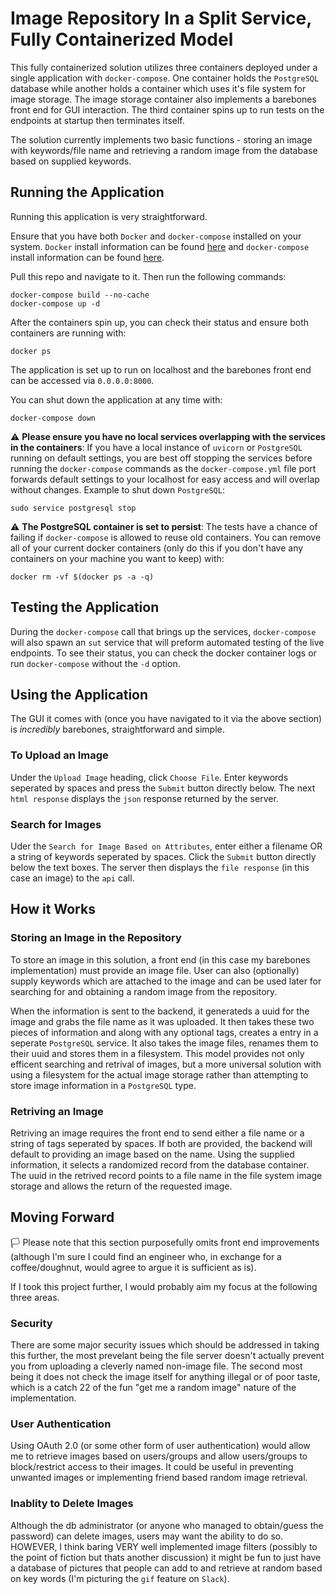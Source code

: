 # Image Repository In a Split Service, Fully Containerized Model

This fully containerized solution utilizes three containers deployed under a single application with `docker-compose`. One container holds the `PostgreSQL` database while another holds a container which uses it's file system for image storage. The image storage container also implements a barebones front end for GUI interaction. The third container spins up to run tests on the endpoints at startup then terminates itself.

The solution currently implements two basic functions - storing an image with keywords/file name and retrieving a random image from the database based on supplied keywords.

## Running the Application

Running this application is very straightforward. 

Ensure that you have both `Docker` and `docker-compose` installed on your system. `Docker` install information can be found [here](https://docs.docker.com/engine/install/) and `docker-compose` install information can be found [here](https://docs.docker.com/compose/install/).

Pull this repo and navigate to it. Then run the following commands:

```shell
docker-compose build --no-cache
docker-compose up -d
```

After the containers spin up, you can check their status and ensure both containers are running with:

```shell
docker ps 
```

The application is set up to run on localhost and the barebones front end can be accessed via `0.0.0.0:8000`.

You can shut down the application at any time with:

```shell
docker-compose down
```

:warning: **Please ensure you have no local services overlapping with the services in the containers**: If you have a local instance of `uvicorn` or `PostgreSQL` running on default settings, you are best off stopping the services before running the `docker-compose` commands as the `docker-compose.yml` file port forwards default settings to your localhost for easy access and will overlap without changes. Example to shut down `PostgreSQL`:

```shell
sudo service postgresql stop
```

:warning: **The PostgreSQL container is set to persist**: The tests have a chance of failing if `docker-compose` is allowed to reuse old containers. You can remove all of your current docker containers (only do this if you don't have any containers on your machine you want to keep) with:

```shell
docker rm -vf $(docker ps -a -q)
```

## Testing the Application

During the `docker-compose` call that brings up the services, `docker-compose` will also spawn an `sut` service that will preform automated testing of the live endpoints. To see their status, you can check the docker container logs or run `docker-compose` without the `-d` option.

## Using the Application

The GUI it comes with (once you have navigated to it via the above section) is *incredibly* barebones, straightforward and simple. 

### To Upload an Image

Under the `Upload Image` heading, click `Choose File`.  Enter keywords seperated by spaces and press the `Submit` button directly below.  The next `html response` displays the `json` response returned by the server.

### Search for Images

Uder the `Search for Image Based on Attributes`, enter either a filename OR a string of keywords seperated by spaces.  Click the `Submit` button directly below the text boxes.  The server then displays the `file response` (in this case an image) to the `api` call.

## How it Works

### Storing an Image in the Repository

To store an image in this solution, a front end (in this case my barebones implementation) must provide an image file.  User can also (optionally) supply keywords which are attached to the image and can be used later for searching for and obtaining a random image from the repository. 

When the information is sent to the backend, it generateds a uuid for the image and grabs the file name as it was uploaded.  It then takes these two pieces of information and along with any optional tags, creates a entry in a seperate `PostgreSQL` service.  It also takes the image files, renames them to their uuid and stores them in a filesystem.  This model provides not only efficent searching and retrival of images, but a more universal solution with using a filesystem for the actual image storage rather than attempting to store image information in a `PostgreSQL` type.

### Retriving an Image

Retriving an image requires the front end to send either a file name or a string of tags seperated by spaces.  If both are provided, the backend will default to providing an image based on the name.  Using the supplied information, it selects a randomized record from the database container.  The uuid in the retrived record points to a file name in the file system image storage and allows the return of the requested image.

## Moving Forward

:white_flag: Please note that this section purposefully omits front end improvements (although I'm sure I could find an engineer who, in exchange for a coffee/doughnut, would agree to argue it is sufficient as is).

If I took this project further, I would probably aim my focus at the following three areas.

### Security

There are some major security issues which should be addressed in taking this further, the most prevelant being the file server doesn't actually prevent you from uploading a cleverly named non-image file. The second most being it does not check the image itself for anything illegal or of poor taste, which is a catch 22 of the fun "get me a random image" nature of the implementation.

### User Authentication

Using OAuth 2.0 (or some other form of user authentication) would allow me to retrieve images based on users/groups and allow users/groups to block/restrict access to their images.  It could be useful in preventing unwanted images or implementing friend based random image retrieval.

### Inablity to Delete Images

Although the db administrator (or anyone who managed to obtain/guess the password) can delete images, users may want the ability to do so.  HOWEVER, I think baring VERY well implemented image filters (possibly to the point of fiction but thats another discussion) it might be fun to just have a database of pictures that people can add to and retrieve at random based on key words (I'm picturing the `gif` feature on `Slack`).

